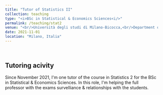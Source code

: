 ```yaml
---
title: "Tutor of Statistics II"
collection: teaching
type: "<i>BSc in Statistical & Economics Sciences<i/>"
permalink: /teaching/stat2
venue: "<br/>Università degli studi di Milano-Bicocca,<br/>Department of Economics, Management and Statistics"
date: 2021-11-01
location: "Milano, Italia"
---
```


<br>  
  
Tutoring acivity
------
Since November 2021, I'm one tutor of the course in Statistics 2 for the BSc in Statistical & Economics Sciences. In this role, I'm helping the full professor with the exams survelliance & relationships with the students.  
